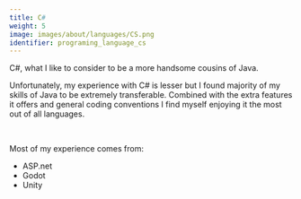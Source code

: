 ```yaml
---
title: C#
weight: 5
image: images/about/languages/CS.png
identifier: programing_language_cs
---
```

C#, what I like to consider to be a more handsome cousins of Java.

Unfortunately, my experience with C# is lesser but I found majority of my skills of Java to be extremely transferable. Combined with the extra features it offers and general coding conventions I find myself enjoying it the most out of all languages.

&nbsp;

Most of my experience comes from:

* ASP.net
* Godot
* Unity

